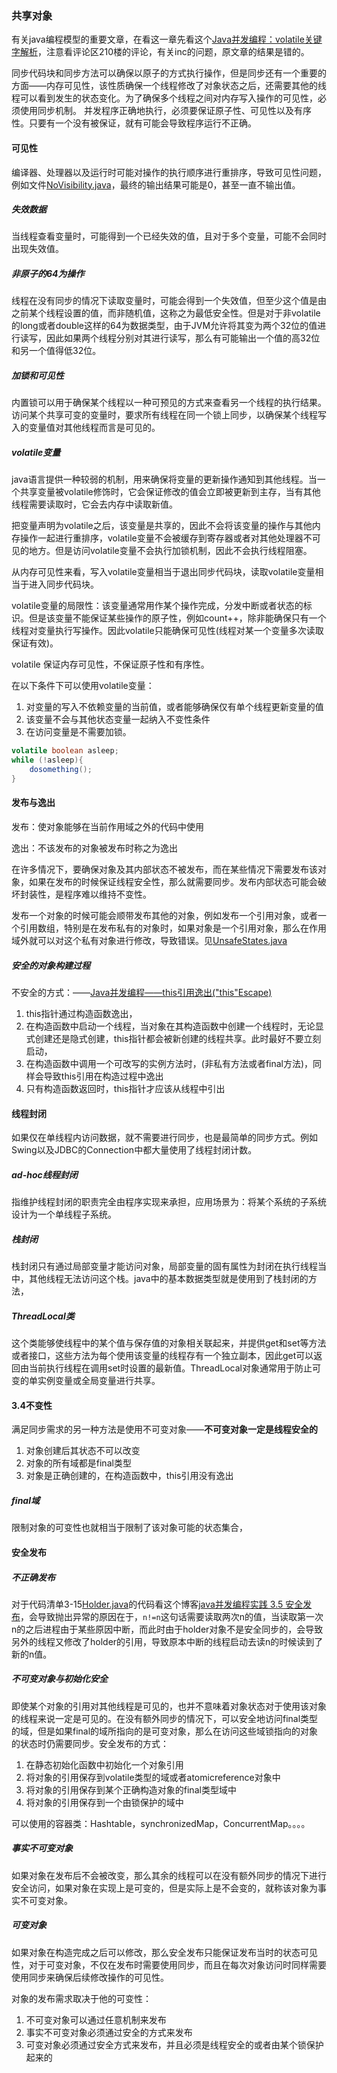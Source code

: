 ### 共享对象
有关java编程模型的重要文章，在看这一章先看这个[Java并发编程：volatile关键字解析](https://www.cnblogs.com/dolphin0520/p/3920373.html)，注意看评论区210楼的评论，有关inc的问题，原文章的结果是错的。

同步代码块和同步方法可以确保以原子的方式执行操作，但是同步还有一个重要的方面——内存可见性，该性质确保一个线程修改了对象状态之后，还需要其他的线程可以看到发生的状态变化。为了确保多个线程之间对内存写入操作的可见性，必须使用同步机制。
并发程序正确地执行，必须要保证原子性、可见性以及有序性。只要有一个没有被保证，就有可能会导致程序运行不正确。
#### 可见性

编译器、处理器以及运行时可能对操作的执行顺序进行重排序，导致可见性问题，例如文件[NoVisibility.java](../../../src/main/java/com/jiedong/SharingObjects/NoVisibility.java)，最终的输出结果可能是0，甚至一直不输出值。

##### 失效数据

当线程查看变量时，可能得到一个已经失效的值，且对于多个变量，可能不会同时出现失效值。

##### 非原子的64为操作

线程在没有同步的情况下读取变量时，可能会得到一个失效值，但至少这个值是由之前某个线程设置的值，而非随机值，这称之为最低安全性。但是对于非volatile的long或者double这样的64为数据类型，由于JVM允许将其变为两个32位的值进行读写，因此如果两个线程分别对其进行读写，那么有可能输出一个值的高32位和另一个值得低32位。

##### 加锁和可见性

内置锁可以用于确保某个线程以一种可预见的方式来查看另一个线程的执行结果。访问某个共享可变的变量时，要求所有线程在同一个锁上同步，以确保某个线程写入的变量值对其他线程而言是可见的。

##### volatile变量

java语言提供一种较弱的机制，用来确保将变量的更新操作通知到其他线程。当一个共享变量被volatile修饰时，它会保证修改的值会立即被更新到主存，当有其他线程需要读取时，它会去内存中读取新值。

把变量声明为volatile之后，该变量是共享的，因此不会将该变量的操作与其他内存操作一起进行重排序，volatile变量不会被缓存到寄存器或者对其他处理器不可见的地方。但是访问volatile变量不会执行加锁机制，因此不会执行线程阻塞。

从内存可见性来看，写入volatile变量相当于退出同步代码块，读取volatile变量相当于进入同步代码块。

volatile变量的局限性：该变量通常用作某个操作完成，分发中断或者状态的标识。但是该变量不能保证某些操作的原子性，例如count++，除非能确保只有一个线程对变量执行写操作。因此volatile只能确保可见性(线程对某一个变量多次读取保证有效)。

volatile 保证内存可见性，不保证原子性和有序性。

在以下条件下可以使用volatile变量：

1. 对变量的写入不依赖变量的当前值，或者能够确保仅有单个线程更新变量的值
2. 该变量不会与其他状态变量一起纳入不变性条件
3. 在访问变量是不需要加锁。

```java
volatile boolean asleep;
while (!asleep){
    dosomething();
}
```

#### 发布与逸出

发布：使对象能够在当前作用域之外的代码中使用

逸出：不该发布的对象被发布时称之为逸出

在许多情况下，要确保对象及其内部状态不被发布，而在某些情况下需要发布该对象，如果在发布的时候保证线程安全性，那么就需要同步。发布内部状态可能会破坏封装性，是程序难以维持不变性。

发布一个对象的时候可能会顺带发布其他的对象，例如发布一个引用对象，或者一个引用数组，特别是在发布私有的对象时，如果对象是一个引用对象，那么在作用域外就可以对这个私有对象进行修改，导致错误。见[UnsafeStates.java](../../../src/main/java/com/jiedong/SharingObjects/UnsafeStates.java)

##### 安全的对象构建过程

不安全的方式：——[Java并发编程——this引用逸出("this"Escape)]( https://blog.csdn.net/flysqrlboy/article/details/10607295 )

1. this指针通过构造函数逸出，
2. 在构造函数中启动一个线程，当对象在其构造函数中创建一个线程时，无论显式创建还是隐式创建，this指针都会被新创建的线程共享。此时最好不要立刻启动，
3. 在构造函数中调用一个可改写的实例方法时，(非私有方法或者final方法)，同样会导致this引用在构造过程中逸出
4. 只有构造函数返回时，this指针才应该从线程中引出

#### 线程封闭

如果仅在单线程内访问数据，就不需要进行同步，也是最简单的同步方式。例如Swing以及JDBC的Connection中都大量使用了线程封闭计数。

##### ad-hoc线程封闭

指维护线程封闭的职责完全由程序实现来承担，应用场景为：将某个系统的子系统设计为一个单线程子系统。

##### 栈封闭

栈封闭只有通过局部变量才能访问对象，局部变量的固有属性为封闭在执行线程当中，其他线程无法访问这个栈。java中的基本数据类型就是使用到了栈封闭的方法，

##### ThreadLocal类

这个类能够使线程中的某个值与保存值的对象相关联起来，并提供get和set等方法或者接口，这些方法为每个使用该变量的线程存有一个独立副本，因此get可以返回由当前执行线程在调用set时设置的最新值。ThreadLocal对象通常用于防止可变的单实例变量或全局变量进行共享。

#### 3.4不变性

满足同步需求的另一种方法是使用不可变对象——**不可变对象一定是线程安全的**

1. 对象创建后其状态不可以改变
2. 对象的所有域都是final类型
3. 对象是正确创建的，在构造函数中，this引用没有逸出

##### final域

限制对象的可变性也就相当于限制了该对象可能的状态集合，

#### 安全发布

##### 不正确发布

对于代码清单3-15[Holder.java](../../../src/main/java/com/jiedong/SharingObjects/Holder.java)的代码看这个博客[java并发编程实践 3.5 安全发布]( [https://yfsyfs.gitee.io/2019/07/08/java%E5%B9%B6%E5%8F%91%E7%BC%96%E7%A8%8B%E5%AE%9E%E8%B7%B5-3-5-%E5%AE%89%E5%85%A8%E5%8F%91%E5%B8%83/](https://yfsyfs.gitee.io/2019/07/08/java并发编程实践-3-5-安全发布/) )，会导致抛出异常的原因在于，`n!=n`这句话需要读取两次n的值，当读取第一次n的之后进程由于某些原因中断，而此时由于holder对象不是安全同步的，会导致另外的线程又修改了holder的引用，导致原本中断的线程启动去读n的时候读到了新的n值。

##### 不可变对象与初始化安全

即使某个对象的引用对其他线程是可见的，也并不意味着对象状态对于使用该对象的线程来说一定是可见的。在没有额外同步的情况下，可以安全地访问final类型的域，但是如果final的域所指向的是可变对象，那么在访问这些域锁指向的对象的状态时仍需要同步。安全发布的方式：

1. 在静态初始化函数中初始化一个对象引用
2. 将对象的引用保存到volatile类型的域或者atomicreference对象中
3. 将对象的引用保存到某个正确构造对象的final类型域中
4. 将对象的引用保存到一个由锁保护的域中

可以使用的容器类：Hashtable，synchronizedMap，ConcurrentMap。。。。

##### 事实不可变对象

如果对象在发布后不会被改变，那么其余的线程可以在没有额外同步的情况下进行安全访问，如果对象在实现上是可变的，但是实际上是不会变的，就称该对象为事实不可变对象。

##### 可变对象

如果对象在构造完成之后可以修改，那么安全发布只能保证发布当时的状态可见性，对于可变对象，不仅在发布时需要使用同步，而且在每次对象访问时同样需要使用同步来确保后续修改操作的可见性。

对象的发布需求取决于他的可变性：

1. 不可变对象可以通过任意机制来发布
2. 事实不可变对象必须通过安全的方式来发布
3. 可变对象必须通过安全方式来发布，并且必须是线程安全的或者由某个锁保护起来的

